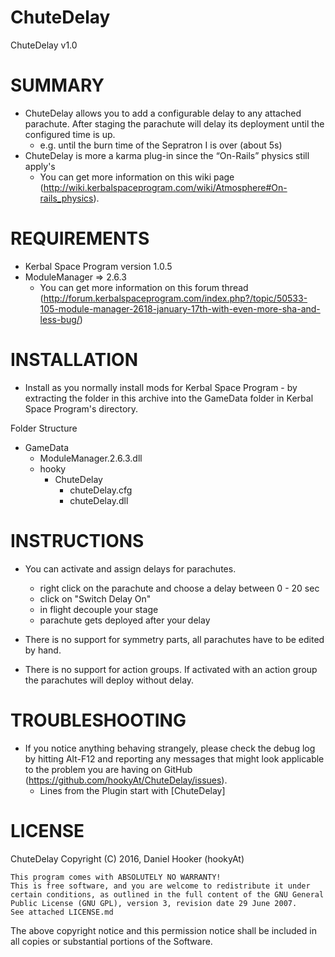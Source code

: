 ChuteDelay
==========

ChuteDelay v1.0

# SUMMARY

* ChuteDelay allows you to add a configurable delay to any attached parachute. After staging the parachute will delay its deployment until the configured time is up.
	* e.g. until the burn time of the Sepratron I is over (about 5s)
* ChuteDelay is more a karma plug-in since the “On-Rails” physics still apply's
	* You can get more information on this wiki page (http://wiki.kerbalspaceprogram.com/wiki/Atmosphere#On-rails_physics).

# REQUIREMENTS

* Kerbal Space Program version 1.0.5
* ModuleManager => 2.6.3
	* You can get more information on this forum thread (http://forum.kerbalspaceprogram.com/index.php?/topic/50533-105-module-manager-2618-january-17th-with-even-more-sha-and-less-bug/)

# INSTALLATION

* Install as you normally install mods for Kerbal Space Program - by extracting the folder in this archive into the GameData folder in Kerbal Space Program's directory.

Folder Structure

* GameData
	* ModuleManager.2.6.3.dll
	* hooky
		* ChuteDelay
			* chuteDelay.cfg
			* chuteDelay.dll

# INSTRUCTIONS

* You can activate and assign delays for parachutes.
	* right click on the parachute and choose a delay between 0 - 20 sec
	* click on "Switch Delay On"
	* in flight decouple your stage
	* parachute gets deployed after your delay

* There is no support for symmetry parts, all parachutes have to be edited by hand.
* There is no support for action groups. If activated with an action group the parachutes will deploy without delay.


# TROUBLESHOOTING

* If you notice anything behaving strangely, please check the debug log by hitting Alt-F12 and reporting any messages that might look applicable to the problem you are having on GitHub (https://github.com/hookyAt/ChuteDelay/issues).
	* Lines from the Plugin start with [ChuteDelay]

# LICENSE

ChuteDelay Copyright (C) 2016, Daniel Hooker (hookyAt)

	This program comes with ABSOLUTELY NO WARRANTY!
	This is free software, and you are welcome to redistribute it under certain conditions, as outlined in the full content of the GNU General Public License (GNU GPL), version 3, revision date 29 June 2007.
    See attached LICENSE.md

The above copyright notice and this permission notice shall be included in all copies or substantial portions of the Software. 
